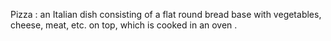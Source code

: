 Pizza :
an Italian dish consisting of a flat round bread base with vegetables, cheese, meat, etc. on top, which is cooked in an oven .